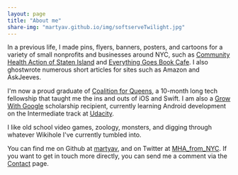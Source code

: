```yaml
---
layout: page
title: "About me"
share-img: "martyav.github.io/img/softserveTwilight.jpg"
---
```


  <i class="fa fa-pencil" style="color:#66cc99; font-size:1.5em" aria-hidden="true"></i>
  In a previous life, I made pins, flyers, banners, posters, and cartoons for a variety of small nonprofits and businesses around NYC, such as [Community Health Action of Staten Island](https://www.chasiny.org/) and [Everything Goes Book Cafe](http://www.etgstores.com/bookcafe/). I also ghostwrote numerous short articles for sites such as Amazon and AskJeeves.  

  <i class="fa fa-mobile" style="color:#66cc99; font-size:1.5em" aria-hidden="true"></i>
  I'm now a proud graduate of [Coalition for Queens](https://www.c4q.nyc/accesscode), a 10-month long tech fellowship that taught me the ins and outs of iOS and Swift. I am also a [Grow With Google](https://developers.googleblog.com/2017/10/grow-with-google-scholarships.html) scholarship recipient, currently learning Android development on the Intermediate track at [Udacity](https://www.udacity.com/grow-with-google).  
    
  <i class="fa fa-gamepad" style="color:#66cc99; font-size:1.5em" aria-hidden="true"></i>
  I like old school video games, zoology, monsters, and digging through whatever Wikihole I've currently tumbled into. 
  
  <i class="fa fa-fa-envelope" style="color:#66cc99; font-size:1.5em" aria-hidden="true"></i>
  You can find me on Github at [martyav](https://github.com/martyav), and on Twitter at [MHA_from_NYC](https://twitter.com/MHA_from_NYC). If you want to get in touch more directly, you can send me a comment via the [Contact](https://goo.gl/forms/GAB9KQMxD9bRsiK83) page.
